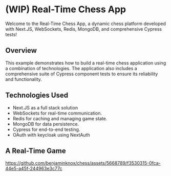 # (WIP) Real-Time Chess App

Welcome to the Real-Time Chess App, a dynamic chess platform developed with Next.JS, WebSockets, Redis, MongoDB, and comprehensive Cypress tests! 

## Overview

This example demonstrates how to build a real-time chess application using a combination of technologies. The application also includes a comprehensive suite of Cypress component tests to ensure its reliability and functionality.

## Technologies Used

- Next.JS as a full stack solution
- WebSockets for real-time communication.
- Redis for caching and managing game state.
- MongoDB for data persistence.
- Cypress for end-to-end testing.
- OAuth with keycloak using NextAuth

## A Real-Time Game

https://github.com/benjaminknox/chess/assets/5668789/f3530315-0fca-44e5-a45f-244963e3c77c

